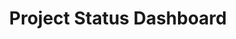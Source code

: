 ---
title: "Project Status Dashboard"
description: "Tracker dashboard for our tasks and parallelization strategy"
---